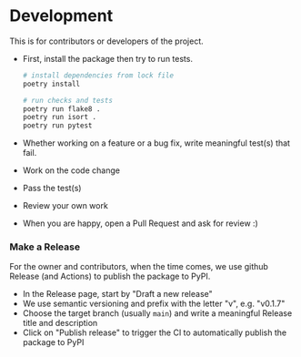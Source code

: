 # Development
This is for contributors or developers of the project.

- First, install the package then try to run tests.
  ```bash
  # install dependencies from lock file
  poetry install

  # run checks and tests
  poetry run flake8 .
  poetry run isort .
  poetry run pytest
  ```

- Whether working on a feature or a bug fix, write meaningful test(s) that fail.
- Work on the code change
- Pass the test(s)
- Review your own work
- When you are happy, open a Pull Request and ask for review :)

### Make a Release
For the owner and contributors, when the time comes, we use github Release (and Actions)
to publish the package to PyPI.

- In the Release page, start by "Draft a new release"
- We use semantic versioning and prefix with the letter "v", e.g. "v0.1.7"
- Choose the target branch (usually `main`) and write a meaningful Release title and description
- Click on "Publish release" to trigger the CI to automatically publish the package to PyPI
